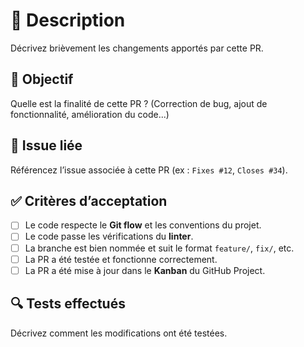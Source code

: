 # 🚀 Description  
Décrivez brièvement les changements apportés par cette PR.  

## 🎯 Objectif  
Quelle est la finalité de cette PR ? (Correction de bug, ajout de fonctionnalité, amélioration du code...)  

## 🔗 Issue liée  
Référencez l’issue associée à cette PR (ex : `Fixes #12`, `Closes #34`).  

## ✅ Critères d’acceptation  
- [ ] Le code respecte le **Git flow** et les conventions du projet.  
- [ ] Le code passe les vérifications du **linter**.  
- [ ] La branche est bien nommée et suit le format `feature/`, `fix/`, etc.  
- [ ] La PR a été testée et fonctionne correctement.  
- [ ] La PR a été mise à jour dans le **Kanban** du GitHub Project.  

## 🔍 Tests effectués  
Décrivez comment les modifications ont été testées.  
